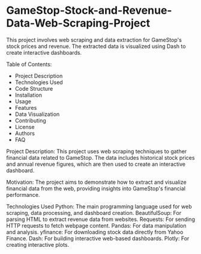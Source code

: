 # GameStop-Stock-and-Revenue-Data-Web-Scraping-Project
This project involves web scraping and data extraction for GameStop's stock prices and revenue. The extracted data is visualized using Dash to create interactive dashboards.

Table of Contents:
- Project Description
- Technologies Used
- Code Structure
- Installation
- Usage
- Features
- Data Visualization
- Contributing
- License
- Authors
- FAQ

Project Description:
This project uses web scraping techniques to gather financial data related to GameStop. The data includes historical stock prices and annual revenue figures, which are then used to create an interactive dashboard.

Motivation:
The project aims to demonstrate how to extract and visualize financial data from the web, providing insights into GameStop's financial performance.

Technologies Used
Python: The main programming language used for web scraping, data processing, and dashboard creation.
BeautifulSoup: For parsing HTML to extract revenue data from websites.
Requests: For sending HTTP requests to fetch webpage content.
Pandas: For data manipulation and analysis.
yfinance: For downloading stock data directly from Yahoo Finance.
Dash: For building interactive web-based dashboards.
Plotly: For creating interactive plots.
